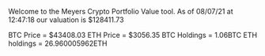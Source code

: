 Welcome to the Meyers Crypto Portfolio Value tool. 
As of 08/07/21 at 12:47:18 our valuation is $128411.73 

BTC Price = $43408.03
 ETH Price = $3056.35
BTC Holdings = 1.06BTC
 ETH holdings = 26.960005962ETH 
